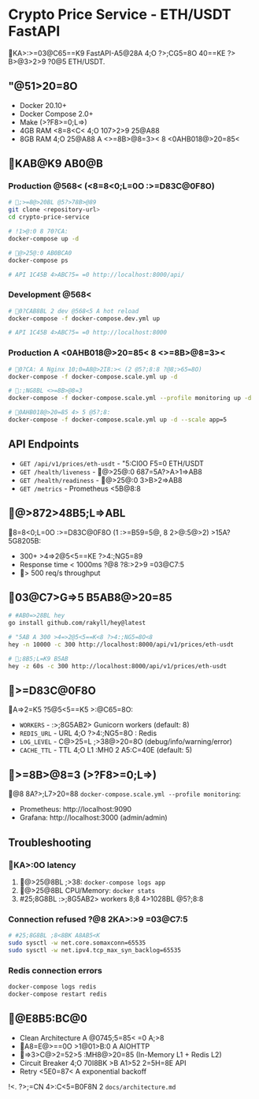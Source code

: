 # Crypto Price Service - ETH/USDT FastAPI

KA>:>=03@C65==K9 FastAPI-A5@28A 4;O ?>;CG5=8O 40==KE ?> B>@3>2>9 ?0@5 ETH/USDT.

## "@51>20=8O

- Docker 20.10+
- Docker Compose 2.0+
- Make (>?F8>=0;L=>)
- 4GB RAM <8=8<C< 4;O 107>2>9 25@A88
- 8GB RAM 4;O 25@A88 A <>=8B>@8=3>< 8 <0AHB018@>20=85<

## KAB@K9 AB0@B

### Production @568< (<8=8<0;L=0O :>=D83C@0F8O)

```bash
# ;>=8@>20BL @5?>78B>@89
git clone <repository-url>
cd crypto-price-service

# !1>@:0 8 70?CA:
docker-compose up -d

# @>25@:0 AB0BCA0
docker-compose ps

# API 1C45B 4>ABC?5= =0 http://localhost:8000/api/
```

### Development @568<

```bash
# 0?CAB8BL 2 dev @568<5 A hot reload
docker-compose -f docker-compose.dev.yml up

# API 1C45B 4>ABC?5= =0 http://localhost:8000
```

### Production A <0AHB018@>20=85< 8 <>=8B>@8=3><

```bash
# 0?CA: A Nginx 10;0=A8@>2I8:>< (2 @5?;8:8 ?@8;>65=8O)
docker-compose -f docker-compose.scale.yml up -d

# :;NG8BL <>=8B>@8=3
docker-compose -f docker-compose.scale.yml --profile monitoring up -d

# 0AHB018@>20=85 4> 5 @5?;8:
docker-compose -f docker-compose.scale.yml up -d --scale app=5
```

## API Endpoints

- `GET /api/v1/prices/eth-usdt` - "5:CI0O F5=0 ETH/USDT
- `GET /health/liveness` - @>25@:0 687=5A?>A>1=>AB8
- `GET /health/readiness` - @>25@:0 3>B>2=>AB8
- `GET /metrics` - Prometheus <5B@8:8

## @>872>48B5;L=>ABL

8=8<0;L=0O :>=D83C@0F8O (1 :>=B59=5@, 8 2>@:5@>2) >15A?5G8205B:
- 300+ >4=>2@5<5==KE ?>4:;NG5=89
- Response time < 1000ms ?@8 ?8:>2>9 =03@C7:5
- > 500 req/s throughput

## 03@C7>G=>5 B5AB8@>20=85

```bash
# #AB0=>28BL hey
go install github.com/rakyll/hey@latest

# "5AB A 300 >4=>2@5<5==K<8 ?>4:;NG5=8O<8
hey -n 10000 -c 300 http://localhost:8000/api/v1/prices/eth-usdt

# ;8B5;L=K9 B5AB
hey -z 60s -c 300 http://localhost:8000/api/v1/prices/eth-usdt
```

## >=D83C@0F8O

A=>2=K5 ?5@5<5==K5 >:@C65=8O:

- `WORKERS` - :>;8G5AB2> Gunicorn workers (default: 8)
- `REDIS_URL` - URL 4;O ?>4:;NG5=8O : Redis
- `LOG_LEVEL` - C@>25=L ;>38@>20=8O (debug/info/warning/error)
- `CACHE_TTL` - TTL 4;O L1 :MH0 2 A5:C=40E (default: 5)

## >=8B>@8=3 (>?F8>=0;L=>)

@8 8A?>;L7>20=88 `docker-compose.scale.yml --profile monitoring`:

- Prometheus: http://localhost:9090
- Grafana: http://localhost:3000 (admin/admin)

## Troubleshooting

### KA>:0O latency
1. @>25@8BL ;>38: `docker-compose logs app`
2. @>25@8BL CPU/Memory: `docker stats`
3. #25;8G8BL :>;8G5AB2> workers 8;8 4>1028BL @5?;8:8

### Connection refused ?@8 2KA>:>9 =03@C7:5
```bash
# #25;8G8BL ;8<8BK A8AB5<K
sudo sysctl -w net.core.somaxconn=65535
sudo sysctl -w net.ipv4.tcp_max_syn_backlog=65535
```

### Redis connection errors
```bash
docker-compose logs redis
docker-compose restart redis
```

## @E8B5:BC@0

- Clean Architecture A @0745;5=85< =0 A;>8
- A8=E@>==0O >1@01>B:0 A AIOHTTP
- =>3>C@>2=52>5 :MH8@>20=85 (In-Memory L1 + Redis L2)
- Circuit Breaker 4;O 70I8BK >B A1>52 2=5H=8E API
- Retry <5E0=87< A exponential backoff

!<. ?>;=CN 4>:C<5=B0F8N 2 `docs/architecture.md`